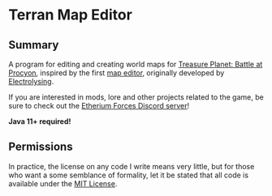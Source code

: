 Terran Map Editor
=================


Summary
-------

A program for editing and creating world maps for [Treasure Planet: Battle at Procyon](https://store.steampowered.com/app/331970/Disneys_Treasure_Planet_Battle_of_Procyon/), inspired by the first [map editor](https://www.dropbox.com/s/35u3zd34ju6oinw/Map%20Editor.zip), originally developed by [Electrolysing](https://www.youtube.com/@Electrolysing).

If you are interested in mods, lore and other projects related to the game, be sure to check out the [Etherium Forces Discord server](https://discord.gg/drQNME8)!

**Java 11+ required!**


Permissions
-----------

In practice, the license on any code I write means very little, but for those who want a some semblance of formality, let it be stated that all code is available under the [MIT License](https://github.com/tomdodd4598/Terran-Map-Editor/blob/main/LICENSE.md).